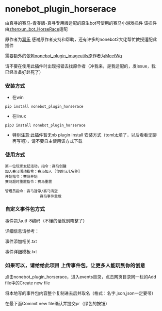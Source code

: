 
# nonebot_plugin_horserace
由真寻的赛马-青春版-真寻专用版适配的原生bot可使用的赛马小游戏插件 该插件由[zhenxun_bot_HorseRace](https://github.com/Evan8440/zhenxun_bot_HorseRace)适配

原作者为[冥乐](https://github.com/Evan8440) 感谢原作者支持和帮助，还有许多的nonebot2大佬帮忙教授适配此插件

需要额外的依赖[nonebot_plugin_imageutils](https://github.com/noneplugin/nonebot-plugin-imageutils)原作者为[MeetWq](https://github.com/noneplugin)

请不要在使用此插件时出现报错去找原作者（冲我来，是我适配的，发issue，我已经准备好赴死了）


### 安装方式

- 在win

```
pip install nonebot_plugin_horserace
```
- 在linux

```
pip3 install nonebot_plugin_horserace
```

- 特别注意:此插件暂无nb plugin install 安装方式（toml太烦了，以后看看无聊再写吧），请不要自主使用该方式下载


### 使用方式

    第一位玩家发起活动，指令：赛马创建
    加入赛马活动指令：赛马加入 [你的马儿名称]
    开始指令：赛马开始
    赛马超时重置指令：赛马重置

    管理员指令：赛马暂停/赛马清空
                    赛马事件重载

### 自定义事件包方式      

事件包为utf-8编码（不懂的话就别瞎整了）

详细信息请参考：

事件添加相关.txt

事件详细模板.txt

### 如果可以，请给给此项目 上传事件包，让更多人能玩到你的创意

点击nonebot_plugin_horserace，进入events目录，点击网页目录同一栏的Add file中的Create new file

将本地写的事件包内容整个复制进去后并取名（格式：名字.json,json一定要带）

在最下面Commit new file确认并提交pr（绿色的按钮）





